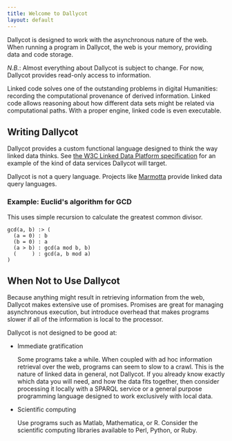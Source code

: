 ```yaml
---
title: Welcome to Dallycot
layout: default
---
```


Dallycot is designed to work with the asynchronous nature of the web. When running a program in Dallycot, the web is your memory, providing data and code storage.

*N.B.*: Almost everything about Dallycot is subject to change. For now, Dallycot provides read-only access to information.

Linked code solves one of the outstanding problems in digital Humanities: recording the computational provenance of derived information. Linked code allows reasoning about how different data sets might be related via computational paths. With a proper engine, linked code is even executable.

## Writing Dallycot

Dallycot provides a custom functional language designed to think the way linked data thinks. See [the W3C Linked Data Platform specification](http://www.w3.org/TR/ldp/) for an example of the kind of data services Dallycot will target.

Dallycot is not a query language. Projects like [Marmotta](http://marmotta.apache.org/) provide linked data query languages.

### Example: Euclid's algorithm for GCD

This uses simple recursion to calculate the greatest common divisor.

```
gcd(a, b) :> (
  (a = 0) : b
  (b = 0) : a
  (a > b) : gcd(a mod b, b)
  (     ) : gcd(a, b mod a)
)
```

## When Not to Use Dallycot

Because anything might result in retrieving information from the web, Dallycot makes extensive use of promises. Promises are great for managing asynchronous execution, but introduce overhead that makes programs slower if all of the information is local to the processor.

Dallycot is not designed to be good at:

- Immediate gratification

  Some programs take a while. When coupled with ad hoc information retrieval over the web, programs can seem to slow to a crawl. This is the nature of linked data in general, not Dallycot. If you already know exactly which data you will need, and how the data fits together, then consider processing it locally with a SPARQL service or a general purpose programming language designed to work exclusively with local data.

- Scientific computing

  Use programs such as Matlab, Mathematica, or R. Consider the scientific computing libraries available to Perl, Python, or Ruby.

